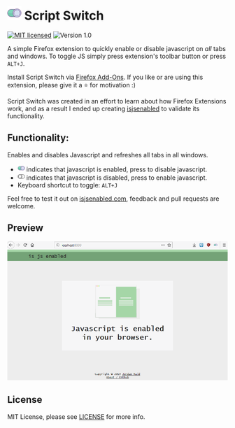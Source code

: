 # <img src="https://raw.githubusercontent.com/JordanMajd/script_switch/master/icons/on.png" width="32" height="32" alt="green switch on"> Script Switch
[![MIT licensed](https://img.shields.io/badge/license-MIT-blue.svg)](/LICENSE) ![Version 1.0](https://img.shields.io/badge/Version-1.0-green.svg)

A simple Firefox extension to quickly enable or disable javascript on _all_ tabs and windows. To toggle JS simply press extension's toolbar button or press `ALT+J`.

Install Script Switch via [Firefox Add-Ons](https://addons.mozilla.org/en-US/firefox/addon/script-switch/). If you like or are using this extension, please give it a :star: for motivation :)

Script Switch was created in an effort to learn about how Firefox Extensions work, and as a result I ended up creating [isjsenabled](https://isjsenabled.com) to validate its functionality.

## Functionality:

Enables and disables Javascript and refreshes all tabs in all windows. 

- <img src="https://raw.githubusercontent.com/JordanMajd/script_switch/master/icons/on.png" width="16" height="16" alt="green switch on"> indicates that javascript is enabled, press to disable javascript.
- <img src="https://raw.githubusercontent.com/JordanMajd/script_switch/master/icons/off.png" width="16" height="16" alt="grey switch of"> indicates that javascript is disabled, press to enable javascript.
- Keyboard shortcut to toggle: `ALT+J`

Feel free to test it out on [isjsenabled.com](http://isjsenabled.com), feedback and pull requests are welcome.

## Preview

![Gif of user disabling and enabling javascript](/script_switch.gif)

## License

MIT License, please see [LICENSE](/LICENSE) for more info.
